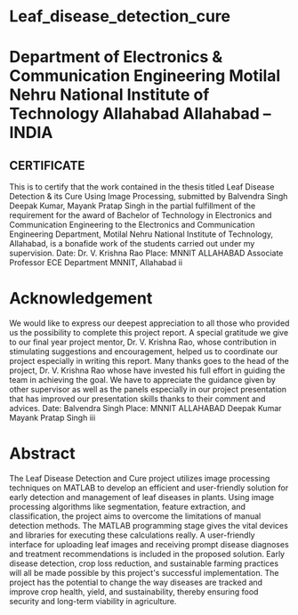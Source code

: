 # Leaf_disease_detection_cure
<h1>Department of Electronics & Communication 
Engineering
Motilal Nehru National Institute of Technology Allahabad
Allahabad – INDIA</h1>
<h2>CERTIFICATE</h2>
This is to certify that the work contained in the thesis titled Leaf Disease Detection
& its Cure Using Image Processing, submitted by Balvendra Singh
Deepak Kumar, Mayank Pratap Singh in the partial 
fulfillment of the requirement for the award of Bachelor of Technology in 
Electronics and Communication Engineering to the Electronics and 
Communication Engineering Department, Motilal Nehru National Institute of 
Technology, Allahabad, is a bonafide work of the students carried out under my 
supervision.
Date: Dr. V. Krishna Rao
Place: MNNIT ALLAHABAD Associate Professor
 ECE Department
 MNNIT, Allahabad
ii
<h1>Acknowledgement</h1>
We would like to express our deepest appreciation to all those who provided us the 
possibility to complete this project report. A special gratitude we give to our final 
year project mentor, Dr. V. Krishna Rao, whose contribution in stimulating 
suggestions and encouragement, helped us to coordinate our project especially in 
writing this report.
Many thanks goes to the head of the project, Dr. V. Krishna Rao whose have 
invested his full effort in guiding the team in achieving the goal. We have to 
appreciate the guidance given by other supervisor as well as the panels especially 
in our project presentation that has improved our presentation skills thanks to their 
comment and advices.
Date: Balvendra Singh
Place: MNNIT ALLAHABAD Deepak Kumar
 Mayank Pratap Singh
iii
<h1>Abstract</h1>
The Leaf Disease Detection and Cure project utilizes image processing techniques 
on MATLAB to develop an efficient and user-friendly solution for early detection 
and management of leaf diseases in plants. Using image processing algorithms like 
segmentation, feature extraction, and classification, the project aims to overcome 
the limitations of manual detection methods. 
The MATLAB programming stage gives the vital devices and libraries for 
executing these calculations really. A user-friendly interface for uploading leaf 
images and receiving prompt disease diagnoses and treatment recommendations is 
included in the proposed solution. 
Early disease detection, crop loss reduction, and sustainable farming practices will 
all be made possible by this project's successful implementation. The project has 
the potential to change the way diseases are tracked and improve crop health, yield, 
and sustainability, thereby ensuring food security and long-term viability in 
agriculture.
